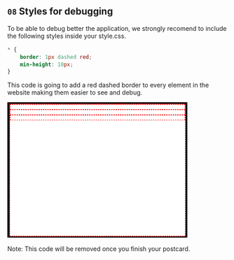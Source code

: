## `08` Styles for debugging

To be able to debug better the application, we strongly recomend to include the following styles inside your style.css.

```css
* {
	border: 1px dashed red;
	min-height: 10px;
}
```

This code is going to add a red dashed border to every element in the website making them easier to see and debug.

![Red Borders](../../assets/red-borders.png?raw=true)

Note: This code will be removed once you finish your postcard.